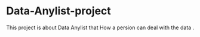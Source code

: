 # Data-Anylist-project
This project is about Data Anylist that 
How a persion can deal with the data .
